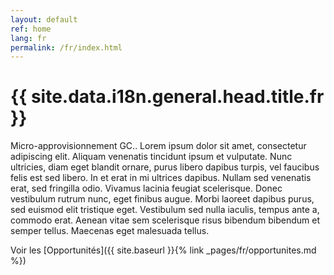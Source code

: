 ```yaml
---
layout: default
ref: home
lang: fr
permalink: /fr/index.html
---
```


<h1 property="name" id="wb-cont">{{ site.data.i18n.general.head.title.fr }}</h1>

Micro-approvisionnement GC..
Lorem ipsum dolor sit amet, consectetur adipiscing elit.
Aliquam venenatis tincidunt ipsum et vulputate.
Nunc ultricies, diam eget blandit ornare, purus libero dapibus turpis, vel faucibus felis est sed libero.
In et erat in mi ultrices dapibus. Nullam sed venenatis erat, sed fringilla odio.
Vivamus lacinia feugiat scelerisque. Donec vestibulum rutrum nunc, eget finibus augue.
Morbi laoreet dapibus purus, sed euismod elit tristique eget.
Vestibulum sed nulla iaculis, tempus ante a, commodo erat.
Aenean vitae sem scelerisque risus bibendum bibendum et semper tellus.
Maecenas eget malesuada tellus.

Voir les [Opportunités]({{ site.baseurl }}{% link _pages/fr/opportunites.md %})
